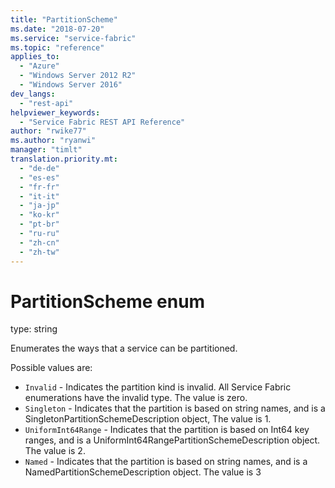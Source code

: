 ```yaml
---
title: "PartitionScheme"
ms.date: "2018-07-20"
ms.service: "service-fabric"
ms.topic: "reference"
applies_to: 
  - "Azure"
  - "Windows Server 2012 R2"
  - "Windows Server 2016"
dev_langs: 
  - "rest-api"
helpviewer_keywords: 
  - "Service Fabric REST API Reference"
author: "rwike77"
ms.author: "ryanwi"
manager: "timlt"
translation.priority.mt: 
  - "de-de"
  - "es-es"
  - "fr-fr"
  - "it-it"
  - "ja-jp"
  - "ko-kr"
  - "pt-br"
  - "ru-ru"
  - "zh-cn"
  - "zh-tw"
---
```

# PartitionScheme enum

type: string

Enumerates the ways that a service can be partitioned.

Possible values are: 

  - `Invalid` - Indicates the partition kind is invalid. All Service Fabric enumerations have the invalid type. The value is zero.
  - `Singleton` - Indicates that the partition is based on string names, and is a SingletonPartitionSchemeDescription object, The value is 1.
  - `UniformInt64Range` - Indicates that the partition is based on Int64 key ranges, and is a UniformInt64RangePartitionSchemeDescription object. The value is 2.
  - `Named` - Indicates that the partition is based on string names, and is a NamedPartitionSchemeDescription object. The value is 3

